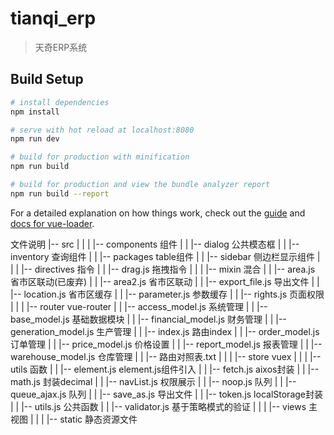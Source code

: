 # tianqi_erp

> 天奇ERP系统

## Build Setup

``` bash
# install dependencies
npm install

# serve with hot reload at localhost:8080
npm run dev

# build for production with minification
npm run build

# build for production and view the bundle analyzer report
npm run build --report
```

For a detailed explanation on how things work, check out the [guide](http://vuejs-templates.github.io/webpack/) and [docs for vue-loader](http://vuejs.github.io/vue-loader).





文件说明
|-- src
|   |
|   |-- components                       组件
|   |   |-- dialog                         公共模态框
|   |   |-- inventory                      查询组件
|   |   |-- packages                       table组件
|   |   |-- sidebar                        侧边栏显示组件
|   |
|   |-- directives                       指令
|   |   |-- drag.js                        拖拽指令
|   |
|   |-- mixin                            混合
|   |   |-- area.js                        省市区联动(已废弃)
|   |   |-- area2.js                       省市区联动
|   |   |-- export_file.js                 导出文件
|   |   |-- location.js                    省市区缓存
|   |   |-- parameter.js                   参数缓存
|   |   |-- rights.js                      页面权限
|   |
|   |-- router                           vue-router
|   |   |-- access_model.js                系统管理
|   |   |-- base_model.js                  基础数据模块
|   |   |-- financial_model.js             财务管理
|   |   |-- generation_model.js            生产管理
|   |   |-- index.js                       路由index
|   |   |-- order_model.js                 订单管理
|   |   |-- price_model.js                 价格设置
|   |   |-- report_model.js                报表管理
|   |   |-- warehouse_model.js             仓库管理
|   |   |-- 路由对照表.txt
|   |
|   |-- store                            vuex
|   |
|   |-- utils                            函数
|   |   |-- element.js                     element.js组件引入
|   |   |-- fetch.js                       aixos封装
|   |   |-- math.js                        封装decimal
|   |   |-- navList.js                     权限展示
|   |   |-- noop.js                        队列
|   |   |-- queue_ajax.js                  队列
|   |   |-- save_as.js                     导出文件
|   |   |-- token.js                       localStorage封装
|   |   |-- utils.js                       公共函数
|   |   |-- validator.js                   基于策略模式的验证
|   |
|   |-- views                             主视图
|   |
|   |-- static                            静态资源文件
